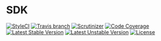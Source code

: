 SDK
===============

[![StyleCI](https://styleci.io/repos/50803540/shield)](https://styleci.io/repos/50803540)
[![Travis branch](https://img.shields.io/travis/AbrahamGreyson/cloudstorage/master.svg?style=flat-square)](https://travis-ci.org/AbrahamGreyson/cloudstorage)
[![Scrutinizer](https://img.shields.io/scrutinizer/g/AbrahamGreyson/cloudstorage/master.svg?style=flat-square)](https://scrutinizer-ci.com/g/AbrahamGreyson/cloudstorage/?branch=master)
[![Code Coverage](https://img.shields.io/scrutinizer/coverage/g/AbrahamGreyson/cloudstorage.svg?style=flat-square)](https://scrutinizer-ci.com/g/AbrahamGreyson/cloudstorage/?branch=master)
[![Latest Stable Version](https://poser.pugx.org/abraham-greyson/cloudstorage/version)](https://packagist.org/packages/abraham-greyson/cloudstorage)
[![Latest Unstable Version](https://poser.pugx.org/abraham-greyson/cloudstorage/v/unstable)](https://packagist.org/packages/abraham-greyson/cloudstorage)
[![License](https://img.shields.io/badge/license-MIT-000000.svg)](https://packagist.org/packages/abraham-greyson/cloudstorage)


<!-- ## 特性 

[a] ##### 实现了 Upyun 几乎所有可用的 RESTful API。
[a] ##### 利用了 PSR-7 作为 HTTP 消息接口，能够与其它任何支持 PSR-7 标准的库协同工作。
[a] ##### 构建于 [Guzzle](http://guzzlephp.org/) 基础之上，利用其诸多特性，包括持久连接、异步请求、中间件等。
[a] ##### 提供了 [FlySystem](ddd.com) Adapter，使你能够使用这一强大的文件系统抽象库进行文件操作。
[a] ##### 提供了流式包装，使你能够使用 PHP 原生的流式操作去访问 Upyun 文件，就像使用本地文件系统一样。
[a] ##### 提供了 Laravel 的完整支持。
[a] ##### 支持了 Upyun 的分块上传，因此支持了暂停与恢复、断点续传等文件高级功能。
[a] ##### 提供了多个 API 的远程操作能力，包括缓存刷新，文件处理等。

[a] ## 需求

[a] PHP >= 5.5.0

[a] ## 简单示例


## 贡献代码
-->
